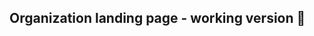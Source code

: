 ## Organization landing page - working version 👋

<!--

**Here are some ideas to get you started:**

# Welcome to the Github page for the Division of Biostatistics at USC!
\
You can find the Division's webpage [here](https://pphs.usc.edu/divisions/biostatistics/)

🙋‍♀️ A short introduction - what is your organization all about?
🌈 Contribution guidelines - how can the community get involved?
👩‍💻 Useful resources - where can the community find your docs? Is there anything else the community should know?
🍿 Fun facts - what does your team eat for breakfast?
🧙 Remember, you can do mighty things with the power of [Markdown](https://docs.github.com/github/writing-on-github/getting-started-with-writing-and-formatting-on-github/basic-writing-and-formatting-syntax)
-->
